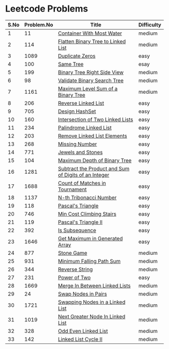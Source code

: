 # Leetcode Problems

| S.No | Problem.No | Title                                                                                                                                       | Difficulty |
| ---- | ---------- | ------------------------------------------------------------------------------------------------------------------------------------------- | ---------- |
| 1    | 11         | [Container With Most Water](https://leetcode.com/problems/container-with-most-water/)                                                       | medium     |
| 2    | 114        | [Flatten Binary Tree to Linked List](https://leetcode.com/problems/flatten-binary-tree-to-linked-list/)                                     | medium     |
| 3    | 1089       | [Duplicate Zeros](https://leetcode.com/problems/duplicate-zeros/)                                                                           | easy       |
| 4    | 100        | [Same Tree](https://leetcode.com/problems/same-tree/)                                                                                       | esay       |
| 5    | 199        | [Binary Tree Right Side View](https://leetcode.com/problems/binary-tree-right-side-view/)                                                   | medium     |
| 6    | 98         | [ Validate Binary Search Tree](https://leetcode.com/problems/validate-binary-search-tree)                                                   | medium     |
| 7    | 1161       | [Maximum Level Sum of a Binary Tree](https://leetcode.com/problems/maximum-level-sum-of-a-binary-tree/)                                     | medium     |
| 8    | 206        | [Reverse Linked List](https://leetcode.com/problems/reverse-linked-list/)                                                                   | easy       |
| 9    | 705        | [Design HashSet](https://leetcode.com/problems/design-hashset/)                                                                             | easy       |
| 10   | 160        | [Intersection of Two Linked Lists](https://leetcode.com/problems/intersection-of-two-linked-lists/)                                         | easy       |
| 11   | 234        | [Palindrome Linked List](https://leetcode.com/problems/palindrome-linked-list/)                                                             | easy       |
| 12   | 203        | [Remove Linked List Elements](https://leetcode.com/problems/remove-linked-list-elements/)                                                   | easy       |
| 13   | 268        | [Missing Number](https://leetcode.com/problems/missing-number/)                                                                             | easy       |
| 14   | 771        | [Jewels and Stones](https://leetcode.com/problems/jewels-and-stones/submissions/)                                                           | easy       |
| 15   | 104        | [Maximum Depth of Binary Tree](https://leetcode.com/problems/maximum-depth-of-binary-tree/)                                                 | easy       |
| 16   | 1281       | [Subtract the Product and Sum of Digits of an Integer](https://leetcode.com/problems/subtract-the-product-and-sum-of-digits-of-an-integer/) | easy       |
| 17   | 1688       | [Count of Matches in Tournament](https://leetcode.com/problems/count-of-matches-in-tournament/)                                             | easy       |
| 18   | 1137       | [N-th Tribonacci Number](https://leetcode.com/problems/n-th-tribonacci-number/)                                                             | easy       |
| 19   | 118        | [Pascal's Triangle](https://leetcode.com/problems/pascals-triangle/)                                                                        | easy       |
| 20   | 746        | [Min Cost Climbing Stairs](https://leetcode.com/problems/min-cost-climbing-stairs/)                                                         | easy       |
| 21   | 119        | [Pascal's Triangle II](https://leetcode.com/problems/pascals-triangle-ii/)                                                                  | easy       |
| 22   | 392        | [Is Subsequence](https://leetcode.com/problems/is-subsequence/)                                                                             | easy       |
| 23   | 1646       | [Get Maximum in Generated Array](https://leetcode.com/problems/get-maximum-in-generated-array/)                                             | easy       |
| 24   | 877        | [Stone Game](https://leetcode.com/problems/stone-game/)                                                                                     | medium     |
| 25   | 931        | [Minimum Falling Path Sum](https://leetcode.com/problems/minimum-falling-path-sum/)                                                         | medium     |
| 26   | 344        | [Reverse String](https://leetcode.com/problems/reverse-string/)                                                                             | medium     |
| 27   | 231        | [Power of Two](https://leetcode.com/problems/power-of-two/)                                                                                 | easy       |
| 28   | 1669       | [Merge In Between Linked Lists](https://leetcode.com/problems/merge-in-between-linked-lists/)                                               | medium     |
| 29   | 24         | [Swap Nodes in Pairs](https://leetcode.com/problems/swap-nodes-in-pairs/)                                                                   | medium     |
| 30   | 1721       | [Swapping Nodes in a Linked List](https://leetcode.com/problems/swapping-nodes-in-a-linked-list/)                                           | medium     |
| 31   | 1019       | [Next Greater Node In Linked List](https://leetcode.com/problems/next-greater-node-in-linked-list/)                                         | medium     |
| 32   | 328        | [Odd Even Linked List](https://leetcode.com/problems/odd-even-linked-list/)                                                                 | medium     |
| 33   | 142        | [Linked List Cycle II](https://leetcode.com/problems/linked-list-cycle-ii/)                                                                 | medium     |
